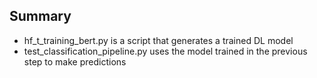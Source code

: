 ## Summary

* hf_t_training_bert.py is a script that generates a trained DL model
* test_classification_pipeline.py uses the model trained in the previous step to make predictions
